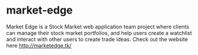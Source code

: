 # market-edge
Market Edge is a Stock Market web application team project where clients can manage their stock market portfolios, and help users create a watchlist and interact with other users to create trade ideas. Check out the website here http://marketedge.tk/ 
